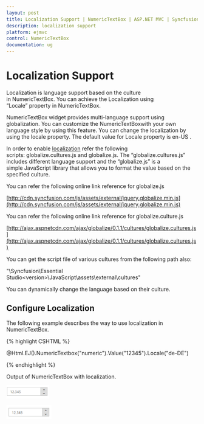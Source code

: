 ```yaml
---
layout: post
title: Localization Support | NumericTextBox | ASP.NET MVC | Syncfusion
description: localization support
platform: ejmvc
control: NumericTextBox
documentation: ug
---
```


# Localization Support

Localization is language support based on the culture in NumericTextBox. You can achieve the Localization using “Locale” property in NumericTextBox. 

NumericTextBox widget provides multi-language support using globalization. You can customize the NumericTextBoxwith your own language style by using this feature. You can change the localization by using the locale property. The default value for Locale property is en-US .

In order to enable [localization](http://help.syncfusion.com/aspnetmvc/numerictextboxes/localization-support) refer the following scripts: globalize.cultures.js and globalize.js. The “globalize.cultures.js” includes different language support and the “globalize.js” is a simple JavaScript library that allows you to format the value based on the specified culture.

You can refer the following online link reference for globalize.js

[http://cdn.syncfusion.com/js/assets/external/jquery.globalize.min.js](http://cdn.syncfusion.com/js/assets/external/jquery.globalize.min.js)

You can refer the following online link reference for globalize.culture.js

[http://ajax.aspnetcdn.com/ajax/globalize/0.1.1/cultures/globalize.cultures.js](http://ajax.aspnetcdn.com/ajax/globalize/0.1.1/cultures/globalize.cultures.js)

You can get the script file of various cultures from the following path also:

"<Installed Location>\Syncfusion\Essential Studio\<version>\JavaScript\assets\external\cultures"

You can dynamically change the language based on their culture.

## Configure Localization

The following example describes the way to use localization in NumericTextBox.



{% highlight CSHTML %}

@Html.EJ().NumericTextbox("numeric").Value("12345").Locale("de-DE")

{% endhighlight %}

Output of NumericTextBox with localization.

![](Localization-Support_images/Localization-Support_img1.png)





![](Localization-Support_images/Localization-Support_img2.png)



